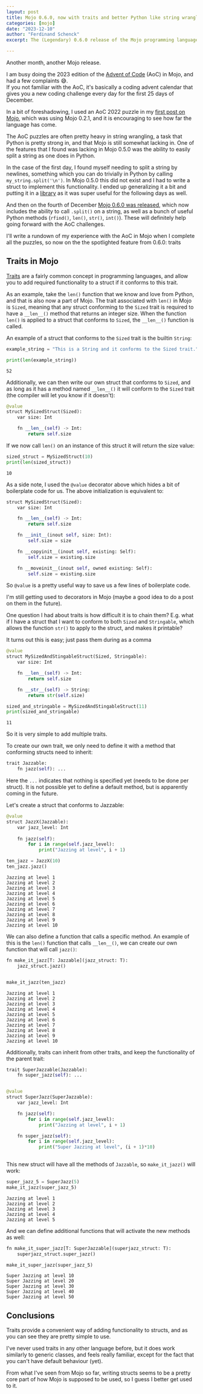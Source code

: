 ```yaml
---
layout: post
title: Mojo 0.6.0, now with traits and better Python like string wrangling.
categories: [mojo]
date: "2023-12-10"
author: "Ferdinand Schenck"
excerpt: The (Legendary) 0.6.0 release of the Mojo programming language along with a quick look at the new headline feature, traits 

---
```


Another month, another Mojo release.  

I am busy doing the 2023 edition of the [Advent of Code](https://adventofcode.com/2023) (AoC) in Mojo, and had a few complaints 😅.  
If you not familiar with the AoC, it's basically a coding advent calendar that gives you a new coding challenge every day for the first 25 days of December.  

In a bit of foreshadowing, I used an AoC 2022 puzzle in my [first post on Mojo](https://fnands.com/mojo-advent-of-code/), which was using Mojo 0.2.1, and it is encouraging to see how far the language has come.  

The AoC puzzles are often pretty heavy in string wrangling, a task that Python is pretty strong in, and that Mojo is still somewhat lacking in. 
One of the features that I found was lacking in Mojo 0.5.0 was the ability to easily split a string as one does in Python.  

In the case of the first day, I found myself needing to split a string by newlines, something which you can do trivially in Python by calling `my_string.split('\n')`. In Mojo 0.5.0 this did not exist and I had to write a struct to implement this functionality. I ended up generalizing it a bit and putting it in a [library](https://github.com/fnands/advent_of_code_2023/blob/main/aoc_lib/string_utils.mojo) as it was super useful for the following days as well.  

And then on the fourth of December [Mojo 0.6.0 was released](https://docs.modular.com/mojo/changelog.html#v0.6.0-2023-12-04), which now includes the ability to call `.split()` on a string, as well as a bunch of useful Python methods (`rfind()`, `len()`, `str()`, `int()`). These will definitely help going forward with the AoC challenges. 

I'll write a rundown of my experience with the AoC in Mojo when I complete all the puzzles, so now on the the spotlighted feature from 0.6.0: traits

## Traits in Mojo

[Traits](https://en.wikipedia.org/wiki/Trait_(computer_programming)) are a fairly common concept in programming languages, and allow you to add required functionality to a struct if it conforms to this trait. 

As an example, take the `len()` function that we know and love from Python, and that is also now a part of Mojo. 
The trait associated with `len()` in Mojo is `Sized`, meaning that any struct conforming to the `Sized` trait is required to have a `__len__()` method that returns an integer size. When the function `len()` is applied to a struct that conforms to `Sized`, the `__len__()` function is called. 

An example of a struct that conforms to the `Sized` trait is the builtin `String`:


```python
example_string = "This is a String and it conforms to the Sized trait."

print(len(example_string))
```

    52


Additionally, we can then write our own struct that conforms to `Sized`, and as long as it has a method named `__len__()` it will conform to the `Sized` trait (the compiler will let you know if it doesn't): 


```python
@value
struct MySizedStruct(Sized):
    var size: Int

    fn __len__(self) -> Int:
        return self.size

```

If we now call `len()` on an instance of this struct it will return the size value: 


```python
sized_struct = MySizedStruct(10)
print(len(sized_struct))
```

    10


As a side note, I used the `@value` decorator above which hides a bit of boilerplate code for us. 
The above initialization is equivalent to: 


```python
struct MySizedStruct(Sized):
    var size: Int

    fn __len__(self) -> Int:
        return self.size

    fn __init__(inout self, size: Int):
        self.size = size

    fn __copyinit__(inout self, existing: Self):
        self.size = existing.size

    fn __moveinit__(inout self, owned existing: Self):
        self.size = existing.size
```

So `@value` is a pretty useful way to save us a few lines of boilerplate code. 

I'm still getting used to decorators in Mojo (maybe a good idea to do a post on them in the future). 

One question I had about traits is how difficult it is to chain them? 
E.g. what if I have a struct that I want to conform to both `Sized` and `Stringable`, which allows the function `str()` to apply to the struct, and makes it printable? 

It turns out this is easy; just pass them during as a comma 


```python
@value
struct MySizedAndStingableStruct(Sized, Stringable):
    var size: Int

    fn __len__(self) -> Int:
        return self.size

    fn __str__(self) -> String:
        return str(self.size)

sized_and_stringable = MySizedAndStingableStruct(11)
print(sized_and_stringable)
```

    11


So it is very simple to add multiple traits. 

To create our own trait, we only need to define it with a method that conforming structs need to inherit: 



```python
trait Jazzable:
    fn jazz(self): ...
```

Here the `...` indicates that nothing is specified yet (needs to be done per struct). 
It is not possible yet to define a default method, but is apparently coming in the future. 

Let's create a struct that conforms to Jazzable: 


```python
@value
struct JazzX(Jazzable):
    var jazz_level: Int
    
    fn jazz(self):
        for i in range(self.jazz_level):
            print("Jazzing at level", i + 1)

ten_jazz = JazzX(10)
ten_jazz.jazz()
```

    Jazzing at level 1
    Jazzing at level 2
    Jazzing at level 3
    Jazzing at level 4
    Jazzing at level 5
    Jazzing at level 6
    Jazzing at level 7
    Jazzing at level 8
    Jazzing at level 9
    Jazzing at level 10


We can also define a function that calls a specific method. An example of this is the `len()` function that calls `__len__()`, we can create our own function that will call `jazz()`:


```python
fn make_it_jazz[T: Jazzable](jazz_struct: T):
    jazz_struct.jazz()


make_it_jazz(ten_jazz)
```

    Jazzing at level 1
    Jazzing at level 2
    Jazzing at level 3
    Jazzing at level 4
    Jazzing at level 5
    Jazzing at level 6
    Jazzing at level 7
    Jazzing at level 8
    Jazzing at level 9
    Jazzing at level 10


Additionally, traits can inherit from other traits, and keep the functionality of the parent trait:  


```python
trait SuperJazzable(Jazzable):
    fn super_jazz(self): ...


@value 
struct SuperJazz(SuperJazzable):
    var jazz_level: Int

    fn jazz(self):
        for i in range(self.jazz_level):
            print("Jazzing at level", i + 1)

    fn super_jazz(self):
        for i in range(self.jazz_level):
            print("Super Jazzing at level", (i + 1)*10)
    
```

This new struct will have all the methods of `Jazzable`, so `make_it_jazz()` will work: 


```python
super_jazz_5 = SuperJazz(5)
make_it_jazz(super_jazz_5)
```

    Jazzing at level 1
    Jazzing at level 2
    Jazzing at level 3
    Jazzing at level 4
    Jazzing at level 5


And we can define additional functions that will activate the new methods as well: 


```python
fn make_it_super_jazz[T: SuperJazzable](superjazz_struct: T):
    superjazz_struct.super_jazz()

make_it_super_jazz(super_jazz_5)
```

    Super Jazzing at level 10
    Super Jazzing at level 20
    Super Jazzing at level 30
    Super Jazzing at level 40
    Super Jazzing at level 50


## Conclusions

Traits provide a convenient way of adding functionality to structs, and as you can see they are pretty simple to use. 

I've never used traits in any other language before, but it does work similarly to generic classes, and feels really familiar, except for the fact that you can't have default behaviour (yet). 

From what I've seen from Mojo so far, writing structs seems to be a pretty core part of how Mojo is supposed to be used, so I guess I better get used to it. 




